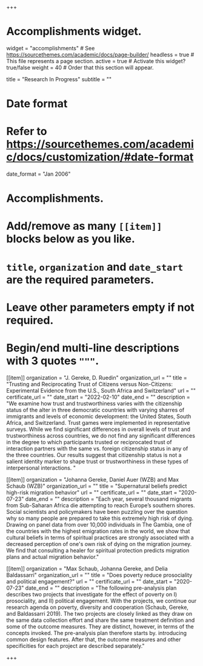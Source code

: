 +++
# Accomplishments widget.
widget = "accomplishments"  # See https://sourcethemes.com/academic/docs/page-builder/
headless = true  # This file represents a page section.
active = true  # Activate this widget? true/false
weight = 40  # Order that this section will appear.

title = "Research In Progress"
subtitle = ""

# Date format
#   Refer to https://sourcethemes.com/academic/docs/customization/#date-format
date_format = "Jan 2006"

# Accomplishments.
#   Add/remove as many `[[item]]` blocks below as you like.
#   `title`, `organization` and `date_start` are the required parameters.
#   Leave other parameters empty if not required.
#   Begin/end multi-line descriptions with 3 quotes `"""`.

[[item]]
  organization = "J. Gereke, D. Ruedin"
  organization_url = ""
  title = "Trusting and Reciprocating Trust of Citizens versus Non-Citizens: Experimental Evidence from the U.S., South Africa and Switzerland"
  url = ""
  certificate_url = ""
  date_start = "2022-02-10"
  date_end = ""
  description = "We examine how trust and trustworthiness varies with the citizenship status of the alter in three democratic countries with varying sharres of immigrants and levels of economic development: the United States, South Africa, and Switzerland. Trust games were implemented in representative surveys. While we find significant differences in overall levels of trust and trustworthiness across countries, we do not find any significant differences in the degree to which participants trusted or reciprocated trust of interaction partners with the same vs. foreign citizenship status in any of the three countries. Our results suggest that citizenship status is not a salient identity marker to shape trust or trustworthiness in these types of interpersonal interactions. "
 
 [[item]]
  organization = "Johanna Gereke, Daniel Auer (WZB) and Max Schaub (WZB)"
  organization_url = ""
  title = "Supernatural beliefs predict high-risk migration behavior"
  url = ""
  certificate_url = ""
  date_start = "2020-07-23"
  date_end = ""
  description = "Each year, several thousand migrants from Sub-Saharan Africa die attempting to reach Europe’s southern shores. Social scientists and policymakers have been puzzling over the question why so many people are prepared to take this extremely high risk of dying. Drawing on  panel data from over 10,000 individuals in The Gambia, one of the countries with the highest emigration rates in the world, we show that cultural beliefs in terms of spiritual practices are strongly associated with a decreased perception of one's own risk of dying on the migration journey. We find that consulting a healer for spiritual protection predicts migration plans and actual migration behavior."

[[item]]
  organization = "Max Schaub, Johanna Gereke, and Delia Baldassarri"
  organization_url = ""
  title = "Does poverty reduce prosociality and political engagement?"
  url = ""
  certificate_url = ""
  date_start = "2020-07-23"
  date_end = ""
  description = "The following pre-analysis plan describes two projects that investigate for the effect of poverty on I) prosociality, and II) political engagement. With the projects, we continue our research agenda on poverty, diversity and cooperation (Schaub, Gereke, and Baldassarri 2019). The two projects are closely linked as they draw on the same data collection effort and share the same treatment definition and some of the outcome measures. They are distinct, however, in terms of the concepts invoked. The pre-analysis plan therefore starts by. introducing common design features. After that, the outcome measures and other specificities for each project are described separately."

+++
